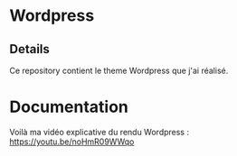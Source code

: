 # Wordpress

## Details
Ce repository contient le theme Wordpress que j'ai réalisé.

# Documentation
Voilà ma vidéo explicative du rendu Wordpress :
https://youtu.be/noHmR09WWqo
